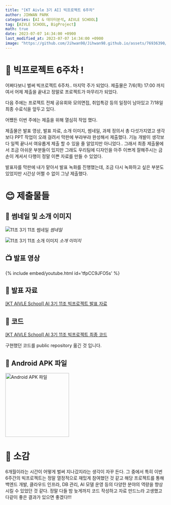```yaml
---
title: "[KT Aivle 3기 AI] 빅프로젝트 6주차"
author: JIHWAN PARK
categories: [AI & 데이터분석, AIVLE SCHOOL]
tag: [AIVLE SCHOOL, BigProject]
math: true
date: 2023-07-07 14:34:00 +0900
last_modified_at: 2023-07-07 14:34:00 +0900
image: "https://github.com/Jihwan98/Jihwan98.github.io/assets/76936390/6e61518b-0b73-4a4b-b92a-14d19b1f202f"
---
```


# 🌟 빅프로젝트 6주차 !

어쩌다보니 벌써 빅프로젝트 6주차.. 마지막 주가 되었다. 제출물은 7/6(목) 17:00 까지여서 어제 제출을 끝내고 정말로 프로젝트가 마무리가 되었다.

다음 주에는 프로젝트 전체 공유회와 모의면접, 취업특강 등의 일정이 남아있고 7/18일 최종 수료식을 앞두고 있다.

어쨌든 이번 주에는 제출을 위해 열심히 작업 했다.

제출물은 발표 영상, 발표 자료, 소개 이미지, 썸네일, 과제 정의서 총 다섯가지였고 생각보다 PPT 작업이 오래 걸려서 막판에 부랴부랴 완성해서 제출했다. 기능 개발이 생각보다 일찍 끝나서 여유롭게 제출 할 수 있을 줄 알았지만 아니었다.. 그래서 최종 제출물에서 조금 아쉬운 부분들이 있지만 그래도 우리팀에 디자인을 아주 이쁘게 잘해주시는 금손이 계셔서 다행이 정말 이쁜 자료를 만들 수 있었다.

발표자를 막판에 내가 맡아서 발표 녹화를 진행했는데, 조금 다시 녹화하고 싶은 부분도 있었지만 시간상 어쩔 수 없이 그냥 제출했다.

# 😊 제출물들

## 🐶 썸네일 및 소개 이미지

![11조  3기 11조 썸네일](https://github.com/Jihwan98/Jihwan98.github.io/assets/76936390/63164d7a-1236-4d9c-bd80-bccc22262c20)
_썸네일_

![11조  3기 11조 소개 이미지](https://github.com/Jihwan98/Jihwan98.github.io/assets/76936390/10c8a9f0-d8b8-4603-a774-2cebba2da94e)
_소개 이미지_

## 📺 발표 영상

{% include embed/youtube.html id='tfpCC9JFO5s' %}

## 📜 발표 자료

[[KT AIVLE School] AI 3기 11조 빅프로젝트 발표 자료](https://drive.google.com/file/d/1BD2tXDdaxJHK7M4QxmYLwia4nkJlFWkl/view?usp=sharing)

## 📄 코드

[[KT AIVLE School] AI 3기 11조 빅프로젝트 최종 코드](https://github.com/Jihwan98/KT-AIVLE-BigProject)

구현했던 코드를 public repository 옮긴 것 입니다.

## 📱 Android APK 파일

<img src="https://github.com/Jihwan98/Jihwan98.github.io/assets/76936390/46b26051-dedb-4c84-8d6d-47ccaca02d4d" width=200 alt="Android APK 파일">

# 🙌 소감

6개월이라는 시간이 어떻게 벌써 지나갔지라는 생각이 자꾸 든다. 그 중에서 특히 이번 6주간의 빅프로젝트는 정말 열정적으로 재밌게 참여했던 것 같고 해당 프로젝트를 통해 백엔드 개발, 클라우드 인프라, DB 관리, AI 모델 운영 등의 다양한 분야의 역량을 향상 시킬 수 있었던 것 같다. 정말 다들 밤 늦게까지 코드 작성하고 자료 만드느라 고생했고 다같이 좋은 결과가 있으면 좋겠다!!!
